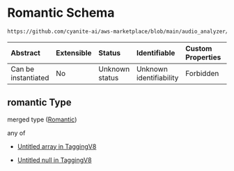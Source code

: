 # Romantic Schema

```txt
https://github.com/cyanite-ai/aws-marketplace/blob/main/audio_analyzer/schemes/marketplace_v1/schema/TaggingV8.schema.json#/$defs/SubgenreSegmentsV1/properties/romantic
```



| Abstract            | Extensible | Status         | Identifiable            | Custom Properties | Additional Properties | Access Restrictions | Defined In                                                                     |
| :------------------ | :--------- | :------------- | :---------------------- | :---------------- | :-------------------- | :------------------ | :----------------------------------------------------------------------------- |
| Can be instantiated | No         | Unknown status | Unknown identifiability | Forbidden         | Allowed               | none                | [TaggingV8.schema.json\*](../out/TaggingV8.schema.json "open original schema") |

## romantic Type

merged type ([Romantic](taggingv8-defs-subgenresegmentsv1-properties-romantic.md))

any of

* [Untitled array in TaggingV8](taggingv8-defs-subgenresegmentsv1-properties-romantic-anyof-0.md "check type definition")

* [Untitled null in TaggingV8](taggingv8-defs-subgenresegmentsv1-properties-romantic-anyof-1.md "check type definition")
